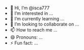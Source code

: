 - 👋 Hi, I’m @isca777
- 👀 I’m interested in ...
- 🌱 I’m currently learning ...
- 💞️ I’m looking to collaborate on ...
- 📫 How to reach me ...
- 😄 Pronouns: ...
- ⚡ Fun fact: ...

<!---
isca777/isca777 is a ✨ special ✨ repository because its `README.md` (this file) appears on your GitHub profile.
You can click the Preview link to take a look at your changes.
<!DOCTYPE html>
<html lang="en">
<head>
    <meta charset="UTF-8">
    <meta name="viewport" content="width=device-width, initial-scale=1.0">
    <title>Box Model Example</title>
    <style>
        div {
            width: 300px;
            padding: 20px;
            border: 5px solid #007BFF;
            margin: 10px;
            background-color: #f0f0f0;
        }
    </style>
</head>
<body>
    <div>This is a box with padding, border, and margin.</div>
</body>
</html>

